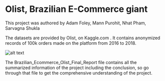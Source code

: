 # Olist, Brazilian E-Commerce giant

This project was authored by Adam Foley, Mann Purohit, Nhat Pham, Sarvagna Shukla

The datasets are provided by Olist, on Kaggle.com . It contains anonymized records of 100k orders made on the platform from 2016 to 2018.

![alt text](https://techcrunch.com/wp-content/uploads/2021/04/Olist-HQ-in-Brazil-1.jpg)

The Brazilian_Ecommerce_Olist_Final_Report file contains all the summarized information of the project including the conclusion, so go through that file to get the comprehensive understanding of the project.
